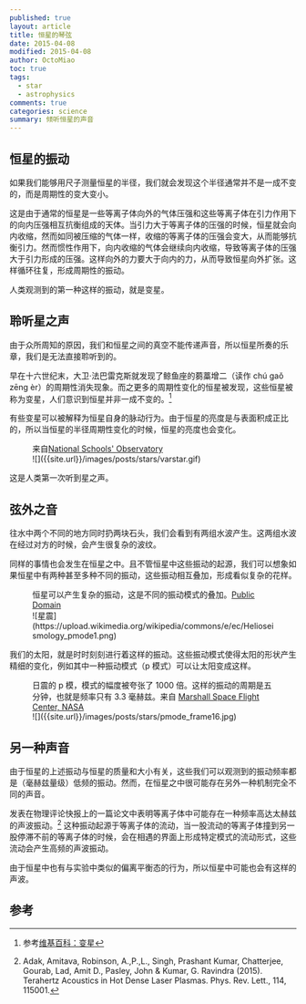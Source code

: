 ```yaml
---
published: true
layout: article
title: 恒星的琴弦
date: 2015-04-08
modified: 2015-04-08
author: OctoMiao
toc: true
tags: 
  - star
  - astrophysics
comments: true
categories: science
summary: 倾听恒星的声音
---
```



## 恒星的振动

如果我们能够用尺子测量恒星的半径，我们就会发现这个半径通常并不是一成不变的，而是周期性的变大变小。

这是由于通常的恒星是一些等离子体向外的气体压强和这些等离子体在引力作用下的向内压强相互抗衡组成的天体。当引力大于等离子体的压强的时候，恒星就会向内收缩，然而如同被压缩的气体一样，收缩的等离子体的压强会变大，从而能够抗衡引力。然而惯性作用下，向内收缩的气体会继续向内收缩，导致等离子体的压强大于引力形成的压强。这样向外的力要大于向内的力，从而导致恒星向外扩张。这样循环往复，形成周期性的振动。

人类观测到的第一种这样的振动，就是变星。


## 聆听星之声

由于众所周知的原因，我们和恒星之间的真空不能传递声音，所以恒星所奏的乐章，我们是无法直接聆听到的。

早在十六世纪末，大卫·法巴雷克斯就发现了鲸鱼座的蒭藁增二（读作 chú gaǒ zēng èr）的周期性消失现象。而之更多的周期性变化的恒星被发现，这些恒星被称为变星，人们意识到恒星并非一成不变的。[^1]

有些变星可以被解释为恒星自身的脉动行为。由于恒星的亮度是与表面积成正比的，所以当恒星的半径周期性变化的时候，恒星的亮度也会变化。

<figure markdown="1">
<figcaption>
来自<a href="http://www.schoolsobservatory.org.uk/activ/variable" target="_blank">National Schools' Observatory</a>
</figcaption>
![]({{site.url}}/images/posts/stars/varstar.gif)
</figure>



这是人类第一次听到星之声。


## 弦外之音

往水中两个不同的地方同时扔两块石头，我们会看到有两组水波产生。这两组水波在经过对方的时候，会产生很复杂的波纹。

同样的事情也会发生在恒星之中。且不管恒星中这些振动的起源，我们可以想象如果恒星中有两种甚至多种不同的振动，这些振动相互叠加，形成看似复杂的花样。

<figure markdown="1">
<figcaption>
恒星可以产生复杂的振动，这是不同的振动模式的叠加。<a href="https://en.wikipedia.org/wiki/File:Helioseismology_pmode1.png" target="_blank">Public Domain</a>
</figcaption>
![星震](https://upload.wikimedia.org/wikipedia/commons/e/ec/Helioseismology_pmode1.png)
</figure>


我们的太阳，就是时时刻刻进行着这样的振动。这些振动模式使得太阳的形状产生精细的变化，例如其中一种振动模式（p 模式）可以让太阳变成这样。

<figure markdown="1">
<figcaption>
日震的 p 模，模式的幅度被夸张了 1000 倍。这样的振动的周期是五分钟，也就是频率只有 3.3 毫赫兹。来自 <a href="http://solarscience.msfc.nasa.gov/Helioseismology.shtml" target="_blank">Marshall  Space Flight Center, NASA</a>
</figcaption>
![]({{site.url}}/images/posts/stars/pmode_frame16.jpg)
</figure>



## 另一种声音

由于恒星的上述振动与恒星的质量和大小有关，这些我们可以观测到的振动频率都是（毫赫兹量级）低频的振动。然而，在恒星之中很可能存在另外一种机制完全不同的声音。

发表在物理评论快报上的一篇论文中表明等离子体中可能存在一种频率高达太赫兹的声波振动。[^2] 这种振动起源于等离子体的流动，当一股流动的等离子体撞到另一股停滞不前的等离子体的时候，会在相遇的界面上形成特定模式的流动形式，这些流动会产生高频的声波振动。

由于恒星中也有与实验中类似的偏离平衡态的行为，所以恒星中可能也会有这样的声波。




## 参考


[^1]: 参考[维基百科：变星](http://zh.wikipedia.org/wiki/%E8%AE%8A%E6%98%9F)
[^2]: Adak, Amitava, Robinson, A.\,P.\,L., Singh, Prashant Kumar, Chatterjee, Gourab, Lad, Amit D., Pasley, John & Kumar, G. Ravindra (2015). Terahertz Acoustics in Hot Dense Laser Plasmas. Phys. Rev. Lett., 114, 115001.